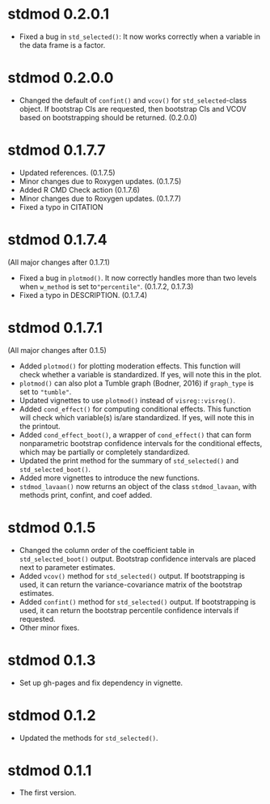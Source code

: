 # stdmod 0.2.0.1

- Fixed a bug in `std_selected()`: It now works correctly when
  a variable in the data frame is a factor.

# stdmod 0.2.0.0

- Changed the default of `confint()` and
  `vcov()` for `std_selected`-class object.
  If bootstrap CIs are requested, then bootstrap CIs
  and VCOV based on bootstrapping should be returned. (0.2.0.0)


# stdmod 0.1.7.7

- Updated references. (0.1.7.5)
- Minor changes due to Roxygen updates. (0.1.7.5)
- Added R CMD Check action (0.1.7.6)
- Minor changes due to Roxygen updates. (0.1.7.7)
- Fixed a typo in CITATION

# stdmod 0.1.7.4

(All major changes after 0.1.7.1)

- Fixed a bug in `plotmod()`. It now correctly handles more than two levels
  when `w_method` is set to`"percentile"`. (0.1.7.2, 0.1.7.3)
- Fixed a typo in DESCRIPTION. (0.1.7.4)

# stdmod 0.1.7.1

(All major changes after 0.1.5)

- Added `plotmod()` for plotting moderation effects. This function will check
  whether a variable is standardized. If yes, will note this in the plot.
- `plotmod()` can also plot a Tumble graph (Bodner, 2016) if `graph_type` is
  set to `"tumble"`.
- Updated vignettes to use `plotmod()` instead of `visreg::visreg()`.
- Added `cond_effect()` for computing conditional effects. This function
  will check which variable(s) is/are standardized. If yes, will note
  this in the printout.
- Added `cond_effect_boot()`, a wrapper of
  `cond_effect()` that can form nonparametric bootstrap confidence intervals
  for the conditional effects, which may be partially or completely
  standardized.
- Updated the print method for the summary of `std_selected()` and
  `std_selected_boot()`.
- Added more vignettes to introduce the new functions.
- `stdmod_lavaan()` now returns an object of the class `stdmod_lavaan`,
  with methods print, confint, and coef added.

# stdmod 0.1.5

- Changed the column order of the coefficient table
  in `std_selected_boot()` output. Bootstrap confidence
  intervals are placed next to parameter estimates.
- Added `vcov()` method for `std_selected()` output. If bootstrapping is used,
  it can return the variance-covariance matrix of the bootstrap estimates.
- Added `confint()` method for `std_selected()` output. If bootstrapping is used,
  it can return the bootstrap percentile confidence intervals if requested.
- Other minor fixes.

# stdmod 0.1.3

- Set up gh-pages and fix dependency in vignette.

# stdmod 0.1.2

- Updated the methods for `std_selected()`.

# stdmod 0.1.1

- The first version.
